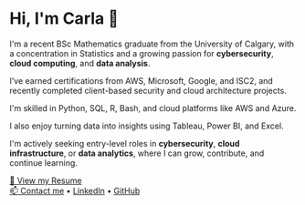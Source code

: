 # Hi, I'm Carla 👋

I'm a recent BSc Mathematics graduate from the University of Calgary, with a concentration in Statistics and a growing passion for **cybersecurity**, **cloud computing**, and **data analysis**.

I’ve earned certifications from AWS, Microsoft, Google, and ISC2, and recently completed client-based security and cloud architecture projects.  

I'm skilled in Python, SQL, R, Bash, and cloud platforms like AWS and Azure.

I also enjoy turning data into insights using Tableau, Power BI, and Excel.

I'm actively seeking entry-level roles in **cybersecurity**, **cloud infrastructure**, or **data analytics**, where I can grow, contribute, and continue learning.

[📄 View my Resume](Resume.pdf)  
[📫 Contact me](mailto:jeancarla.romin@outlook.com) • [LinkedIn](https://linkedin.com/in/jeancarlaromin) • [GitHub](https://github.com/jc-romin)
